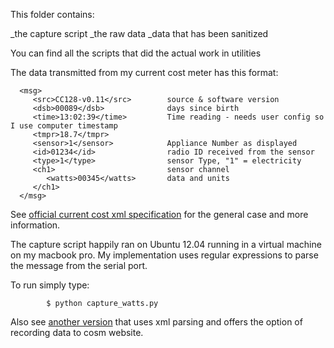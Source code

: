 This folder contains:

_the capture script
_the raw data
_data that has been sanitized

You can find all the scripts that did the actual work in utilities

The data transmitted from my current cost meter has this format:

      <msg>  
         <src>CC128-v0.11</src>        source & software version
         <dsb>00089</dsb>              days since birth 
         <time>13:02:39</time>         Time reading - needs user config so I use computer timestamp
         <tmpr>18.7</tmpr>       
         <sensor>1</sensor>            Appliance Number as displayed
         <id>01234</id>                radio ID received from the sensor
         <type>1</type>                sensor Type, "1" = electricity
         <ch1>                         sensor channel
            <watts>00345</watts>       data and units
         </ch1>
      </msg>    

See [official current cost xml specification](www.currentcost.com/cc128/xml.htm) for the general case and more information.

The capture script happily ran on Ubuntu 12.04 running in a virtual machine on my macbook pro. My implementation uses regular expressions to parse the message from the serial port.

To run simply type:

            $ python capture_watts.py

Also see [another version](https://github.com/JackKelly/currentCostCosmTX) that uses xml parsing and offers the option of recording data to cosm website.


